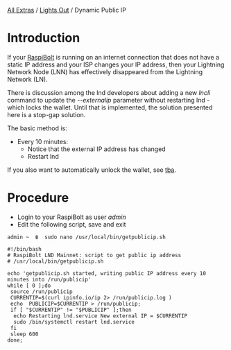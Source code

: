 [All Extras](README.md) / [Lights Out](https://github.com/robclark56/RaspiBolt-Extras/blob/master/README.md#the-lights-out-raspibolt) / Dynamic Public IP

# Introduction #
If your [RaspiBolt]() is running on an internet connection that does not have a static IP address and your ISP changes your IP address, then your Lightning Network Node (LNN) has effectively disappeared from the Lightning Network (LN).

There is discussion among the lnd developers about adding a new *lncli* command to update the *--externalip* parameter without restarting lnd - which locks the wallet. Until that is implemented, the solution presented here is a stop-gap solution.

The basic method is:

* Every 10 minutes:
  * Notice that the external IP address has changed
  * Restart lnd

If you also want to automatically unlock the wallet, see [tba](tba).

# Procedure #

* Login to your RaspiBolt as  user *admin*
* Edit the following script, save and exit

`admin ~  ฿  sudo nano /usr/local/bin/getpublicip.sh`

```
#!/bin/bash
# RaspiBolt LND Mainnet: script to get public ip address
# /usr/local/bin/getpublicip.sh

echo 'getpublicip.sh started, writing public IP address every 10 minutes into /run/publicip'
while [ 0 ];do
 source /run/publicip
 CURRENTIP=$(curl ipinfo.io/ip 2> /run/publicip.log )
 echo  PUBLICIP=$CURRENTIP > /run/publicip;
 if [ "$CURRENTIP" != "$PUBLICIP" ];then
  echo Restarting lnd.service New external IP = $CURRENTIP
  sudo /bin/systemctl restart lnd.service
 fi
 sleep 600
done;
```
